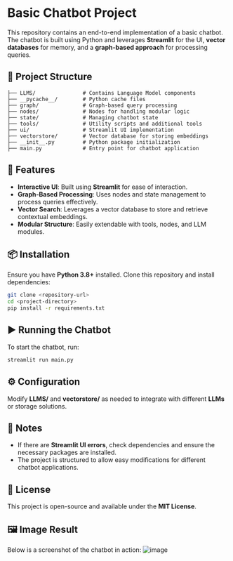 # Basic Chatbot Project

This repository contains an end-to-end implementation of a basic chatbot. The chatbot is built using Python and leverages **Streamlit** for the UI, **vector databases** for memory, and a **graph-based approach** for processing queries.

## 📁 Project Structure

```
├── LLMS/               # Contains Language Model components
├── __pycache__/        # Python cache files
├── graph/              # Graph-based query processing
├── nodes/              # Nodes for handling modular logic
├── state/              # Managing chatbot state
├── tools/              # Utility scripts and additional tools
├── ui/                 # Streamlit UI implementation
├── vectorstore/        # Vector database for storing embeddings
├── __init__.py         # Python package initialization
├── main.py             # Entry point for chatbot application
```

## 🚀 Features

- **Interactive UI**: Built using **Streamlit** for ease of interaction.
- **Graph-Based Processing**: Uses nodes and state management to process queries effectively.
- **Vector Search**: Leverages a vector database to store and retrieve contextual embeddings.
- **Modular Structure**: Easily extendable with tools, nodes, and LLM modules.

## 📦 Installation

Ensure you have **Python 3.8+** installed. Clone this repository and install dependencies:

```bash
git clone <repository-url>
cd <project-directory>
pip install -r requirements.txt
```

## ▶️ Running the Chatbot

To start the chatbot, run:

```bash
streamlit run main.py
```

## ⚙️ Configuration

Modify **LLMS/** and **vectorstore/** as needed to integrate with different **LLMs** or storage solutions.

## 📌 Notes

- If there are **Streamlit UI errors**, check dependencies and ensure the necessary packages are installed.
- The project is structured to allow easy modifications for different chatbot applications.

## 📜 License

This project is open-source and available under the **MIT License**.

## 🖼️ Image Result

Below is a screenshot of the chatbot in action:
![image](https://github.com/user-attachments/assets/3c84c824-3d57-4169-beb9-056451e7329f)



